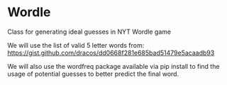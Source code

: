 # Wordle
 Class for generating ideal guesses in NYT Wordle game

We will use the list of valid 5 letter words from:
https://gist.github.com/dracos/dd0668f281e685bad51479e5acaadb93

We will also use the wordfreq package available via pip install
to find the usage of potential guesses to better predict the final
word.